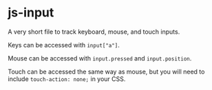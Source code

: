 # js-input
A very short file to track keyboard, mouse, and touch inputs.

Keys can be accessed with `input["a"]`.

Mouse can be accessed with `input.pressed` and `input.position`.

Touch can be accessed the same way as mouse, but you will need to include `touch-action: none;` in your CSS.
